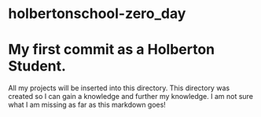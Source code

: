 # holbertonschool-zero_day

My first commit as a Holberton Student.
=======================================

All my projects will be inserted into this directory. This directory was created so I can gain a knowledge and further my knowledge. I am not sure what I am missing as far as this markdown goes!